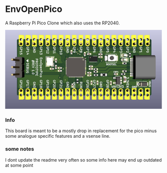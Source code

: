 # EnvOpenPico
A Raspberry Pi Pico Clone which also uses the RP2040.

![Board image](EnvOpenPico.jpg)

### Info
This board is meant to be a mostly drop in replacement for the pico minus some analogue specific features and a vsense line.

### some notes
I dont update the readme very often so some info here may end up outdated at some point